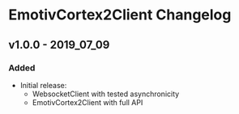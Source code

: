 # EmotivCortex2Client Changelog

## v1.0.0 - 2019_07_09

### Added

- Initial release:
  - WebsocketClient with tested asynchronicity
  - EmotivCortex2Client with full API